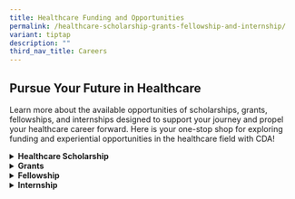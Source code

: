 ```yaml
---
title: Healthcare Funding and Opportunities
permalink: /healthcare-scholarship-grants-fellowship-and-internship/
variant: tiptap
description: ""
third_nav_title: Careers
---
```

<h2>Pursue Your Future in Healthcare</h2>
<p>Learn more about the available opportunities of scholarships, grants,
fellowships, and internships designed to support your journey and propel
your healthcare career forward. Here is your one-stop shop for exploring
funding and experiential opportunities in the healthcare field with CDA!</p>
<div data-type="detailGroup" class="isomer-accordion isomer-accordion-white">
<details class="isomer-details">
<summary><strong>Healthcare Scholarship</strong>
</summary>
<div data-type="detailsContent" class="isomer-details-content">
<p><strong>Healthcare Graduate Studies Award</strong>
</p>
<p>This postgraduate scholarship is awarded to individuals who are keen to
join the public healthcare sector while demonstrating academic excellence
and community spirit. You will be part of a team of healthcare professionals
providing direct care to patients or you will work with policy makers or
IT systems professionals to improve the Singapore public healthcare system.</p>
<p></p>
<p>For more information on scholarships offered: <a href="https://www.healthcarescholarships.sg/scholarships/postgraduate/healthcare-graduate-studies-award" rel="noopener noreferrer nofollow" target="_blank">Healthcare Graduate Studies Award (healthcarescholarships.sg)</a>
</p>
</div>
</details>
<details class="isomer-details">
<summary><strong>Grants</strong>
</summary>
<div data-type="detailsContent" class="isomer-details-content">
<p>The NCID&nbsp;Catalyst Grant, funded by the Ministry of Health, Singapore
and administered by NCID, aims to encourage inter-institutional collaborative
research projects, workshops and exchanges in the fields of infectious
diseases and public health, between new Principal Investigators and researchers
of academic institutions and hospitals. The NCID Catalyst Grants are intended
to facilitate strategic and innovative clinical and public health research
in infectious diseases within Singapore.</p>
<p></p>
<p><strong>The FY2024 NCID Catalyst Grant is now open for application, and the submission deadline is 29 February 2024, 6pm.</strong>
</p>
<p><strong>Grant call focus</strong>
</p>
<p>In the Health and Biomedical Sciences (HBMS) infectious disease priority
areas; antimicrobial resistance, vector-borne diseases, respiratory tract
infections (including COVID-19 and tuberculosis), and sexually transmitted
infection.</p>
<p></p>
<p><strong>Eligibility</strong>
</p>
<p>Applicants should have an awareness of the feasibility&nbsp;<strong>to complete the study within the 12 months' timeframe</strong>,
as project extension requests will be largely unsupported unless there
are compelling reasons.</p>
<p>The PI should:</p>
<ul data-tight="true" class="tight">
<li>
<p>Hold a primary appointment in public healthcare institutions, research/
academic institutions or medical schools and be salaried by the Institution.</p>
</li>
<li>
<p>Hold a minimum of 9 months' employment with a local Singapore institution.
Upon award, the PI must agree to fulfil at least 6 months of residency
in Singapore for each calendar year over the duration of the grant award.</p>
</li>
</ul>
<p><u>Note</u>
</p>
<ul data-tight="true" class="tight">
<li>
<p>The NCID Catalyst Grant&nbsp;<strong>is targeted at junior investigators</strong>&nbsp;and
applicants with substantial research experience,&nbsp;<strong>should not</strong>&nbsp;apply
as PI under this grant category, although may be included in a mentoring
or supervisory capacity.</p>
</li>
<li>
<p><strong>Priority</strong>&nbsp;will be given to PIs who are five years
or less after PhD or advanced specialty clinical training.</p>
</li>
</ul>
<p></p>
<p><strong>Fund Details</strong>
</p>
<p>The award is&nbsp;<strong>up to S$50,000</strong>&nbsp;per project for
a maximum of 12 months (indirect cost will not be supported).&nbsp;</p>
<p></p>
<p><strong>Submission guidelines</strong>
</p>
<p>Interested applicants are invited to complete the “NCID Catalyst Grant
Application Form FY2024" and submit both:&nbsp;<strong>an endorsed PDF</strong>&nbsp;(with
signatures) and&nbsp;<strong>a WORD format</strong>&nbsp;(in one file with
all illustrations and attachments), through their Institutional Research
Office to the Secretariat, National Infectious Diseases Research Coordinating
Office at&nbsp;<a rel="noopener noreferrer nofollow" target="_blank">rco_grants@ncid.sg</a>&nbsp;by&nbsp;<strong>6pm, 29 February 2024 (Thursday)</strong>.</p>
<p></p>
<p><em><u>Note</u></em>
</p>
<ol data-tight="true" class="tight">
<li>
<p><em>Each applicant can only submit&nbsp;<u>one</u>&nbsp;application.</em>
</p>
</li>
<li>
<p><em>The submission should meet one or more of the following objectives:</em>
</p>
</li>
</ol>
<ul data-tight="true" class="tight">
<li>
<p>&nbsp;<em>Develop and strengthen inter-institutional research collaborations or networks within Singapore;</em>
</p>
</li>
<li>
<p><em>Provide pilot data or a platform to launch or advance innovative new research projects that meet the broad goals of the&nbsp;HBMS infectious disease priority areas</em>
</p>
</li>
</ul>
<ol start="3" data-tight="true" class="tight">
<li>
<p><em>The application&nbsp;<u>must</u>&nbsp;list all the people and groups involved in the project.</em>
</p>
</li>
</ol>
<p></p>
<p>For more information, please refer to the NCID Catalyst Grant Guidelines.</p>
<p>&nbsp;</p>
<p><strong>Grant documents</strong>
</p>
<p><a href="https://www.ncid.sg/Health-Professionals/Documents/NCID%20Catalyst%20Grant%20-%20Guidelines_v2.0.pdf" rel="noopener noreferrer nofollow" target="_blank">NCID Catalyst Grant – Guidelines_v2.0</a>
</p>
<p><a href="https://www.ncid.sg/Health-Professionals/Documents/NCID%20Catalyst%20Grant%20-%20Application%20Form_FY2024.docx" rel="noopener noreferrer nofollow" target="_blank">NCID Catalyst Grant – Application Form_FY2024​</a>
</p>
<p></p>
<p>The list of awarded projects from 2018 grant call onwards are provided
as below:</p>
<table style="minWidth: 75px">
<colgroup>
<col>
<col>
<col>
</colgroup>
<tbody>
<tr>
<td rowspan="1" colspan="3">
<p><strong>NCID Catalyst Grant 2024 Grant Call</strong>&nbsp;<strong>&nbsp;</strong>&nbsp;<strong>&nbsp;</strong>
</p>
</td>
</tr>
<tr>
<td rowspan="1" colspan="1">
<p><strong>Project Title</strong>
</p>
</td>
<td rowspan="1" colspan="1">
<p><strong>​Principal Investigator</strong>
</p>
</td>
<td rowspan="1" colspan="1">
<p><strong>Host Institution</strong>
</p>
</td>
</tr>
<tr>
<td rowspan="1" colspan="1">
<p>Discovery of Klebsiella pneumoniae virulence factors mediating gut invasion
during colonization/infection</p>
</td>
<td rowspan="1" colspan="1">
<p>Dr Stacey-Ann Lee Wanpei</p>
</td>
<td rowspan="1" colspan="1">
<p>A*STAR Infectious Diseases Labs</p>
</td>
</tr>
<tr>
<td rowspan="1" colspan="1">
<p>Investigating the role of MPO and vascular leakage in&nbsp;liver damage
in den​gue patients and animal infection&nbsp;models</p>
</td>
<td rowspan="1" colspan="1">
<p>Dr Carla Bianca L. VICTORIO</p>
</td>
<td rowspan="1" colspan="1">
<p>Duke-NUS Medical School</p>
</td>
</tr>
<tr>
<td rowspan="1" colspan="1">
<p>Identification and prevalence of sexually transmitted infections through
wastewater surveillance</p>
</td>
<td rowspan="1" colspan="1">
<p>Dr Desmond Chua</p>
</td>
<td rowspan="1" colspan="1">
<p>Nanyang Technological University</p>
</td>
</tr>
<tr>
<td rowspan="1" colspan="1">
<p>Immunosenescence in Latent Tuberculosis Infection</p>
</td>
<td rowspan="1" colspan="1">
<p>Dr Vanda Ho</p>
</td>
<td rowspan="1" colspan="1">
<p>National University Hospital</p>
</td>
</tr>
<tr>
<td rowspan="1" colspan="1">
<p>Examine the longevity of immunity against Dengue viruses in Singapore</p>
</td>
<td rowspan="1" colspan="1">
<p>Dr Chia Po Ying</p>
</td>
<td rowspan="1" colspan="1">
<p>Tan Tock Seng Hospital</p>
</td>
</tr>
<tr>
<td rowspan="1" colspan="1">
<p>One health antimicrobial resistance in foodborne pathogens</p>
</td>
<td rowspan="1" colspan="1">
<p>Dr Chen Yuan Yi Constance&nbsp;</p>
</td>
<td rowspan="1" colspan="1">
<p>Tan Tock Seng Hospital</p>
</td>
</tr>
<tr>
<td rowspan="1" colspan="1">
<p>Clinical and molecular epidemiology and microbiological profiles of dermatophytes
in Singapore with focus on the characterisation of emerging drug resistant&nbsp;<em>Trichophyton indotineae</em>
</p>
</td>
<td rowspan="1" colspan="1">
<p>Dr Rao Pooja&nbsp;</p>
</td>
<td rowspan="1" colspan="1">
<p>Tan Tock Seng Hospital</p>
</td>
</tr>
<tr>
<td rowspan="1" colspan="1">
<p>Optimization of a culture-independent Hi-C metagenomics pipeline for tracking
the exchange of antimicrobial resistance genes between patients and hospital
environmental reservoirs</p>
</td>
<td rowspan="1" colspan="1">
<p>Dr Lim Ze Qin</p>
</td>
<td rowspan="1" colspan="1">
<p>Tan Tock Seng Hospital​</p>
</td>
</tr>
</tbody>
</table>
<p></p>
<table style="minWidth: 75px">
<colgroup>
<col>
<col>
<col>
</colgroup>
<tbody>
<tr>
<td rowspan="1" colspan="3">
<p>​<strong>NCID Catalyst Grant 2023 Grant Call</strong>
</p>
</td>
</tr>
<tr>
<td rowspan="1" colspan="1">
<p>​<strong>Project Title</strong>
</p>
</td>
<td rowspan="1" colspan="1">
<p><strong>Principal Investigator</strong>
</p>
</td>
<td rowspan="1" colspan="1">
<p><strong>​Host Institution</strong>
</p>
</td>
</tr>
<tr>
<td rowspan="1" colspan="1">
<p>Finding the Optimal Regimen for Mycobacterium abscessus Treatment (FORMaT)</p>
</td>
<td rowspan="1" colspan="1">
<p>Dr Stephanie Sutjipto</p>
</td>
<td rowspan="1" colspan="1">
<p>​National Centre for Infectious Diseases</p>
</td>
</tr>
<tr>
<td rowspan="1" colspan="1">
<p>Establishment of a novel human airway organoids and immune cell co-culture
model system to assess human coronavirus infection</p>
</td>
<td rowspan="1" colspan="1">
<p>Dr Louisa Chan Lok Yung</p>
</td>
<td rowspan="1" colspan="1">
<p>Nanyang Technological University</p>
</td>
</tr>
<tr>
<td rowspan="1" colspan="1">
<p>How to train your bacteriophages to combat Pseudomonas aeruginosa</p>
</td>
<td rowspan="1" colspan="1">
<p>Dr Thong Shuhua</p>
</td>
<td rowspan="1" colspan="1">
<p>Singapore General Hospital</p>
</td>
</tr>
<tr>
<td rowspan="1" colspan="1">
<p>Phylogenetic reconstruction of human seasonal coronaviruses in Cambodia</p>
</td>
<td rowspan="1" colspan="1">
<p>Dr Marcus Gerard</p>
</td>
<td rowspan="1" colspan="1">
<p>Duke-NUS Medical School</p>
</td>
</tr>
<tr>
<td rowspan="1" colspan="1">
<p>Targeting matrix metalloproteinases in normalising granuloma-associated
vasculature to enhance anti-tuberculous drug distribution in central nervous
system tuberculosis</p>
</td>
<td rowspan="1" colspan="1">
<p>Dr Loh Fei Kean</p>
</td>
<td rowspan="1" colspan="1">
<p>National University of Singapore</p>
</td>
</tr>
<tr>
<td rowspan="1" colspan="1">
<p>Thin film hydrogel coating to prevent and treat prosthetic joint infections</p>
</td>
<td rowspan="1" colspan="1">
<p>Dr Andy Tay</p>
</td>
<td rowspan="1" colspan="1">
<p>National University of Singapore</p>
</td>
</tr>
<tr>
<td rowspan="1" colspan="1">
<p>Identify persister-forming carbapenem-resistant Acinetobacter baumannii
clinical strains from persistent recurrent infection cases</p>
</td>
<td rowspan="1" colspan="1">
<p>Dr Zhong Yang</p>
</td>
<td rowspan="1" colspan="1">
<p>Singapore General Hospital</p>
</td>
</tr>
<tr>
<td rowspan="1" colspan="1">
<p>HIV Cure in Singapore: Evaluation of Nivolumab as a latency-reversing
agent in HIV cure research and readiness for analytic treatment interruption
in Singaporean HIV-infected individuals</p>
</td>
<td rowspan="1" colspan="1">
<p>Dr Choy Chiaw Yee</p>
</td>
<td rowspan="1" colspan="1">
<p>National Centre for Infectious Diseases</p>
</td>
</tr>
</tbody>
</table>
<table style="minWidth: 75px">
<colgroup>
<col>
<col>
<col>
</colgroup>
<tbody>
<tr>
<td rowspan="1" colspan="3">
<p><strong>​NCID Catalyst Grant&nbsp;2022 Grant Call</strong>​ ​</p>
</td>
</tr>
<tr>
<td rowspan="1" colspan="1">
<p>​<strong>Project Title</strong>
</p>
</td>
<td rowspan="1" colspan="1">
<p><strong>Principal Investigator​</strong>
</p>
</td>
<td rowspan="1" colspan="1">
<p><strong>Host Institution​</strong>
</p>
</td>
</tr>
<tr>
<td rowspan="1" colspan="1">
<p>​Factors involved in the Prescription of Antimicrobials Amongst Primary
Practitioners for Urinary Tract Infections
<br>
<br>
</p>
</td>
<td rowspan="1" colspan="1">
<p>​Dr Wilnard Tan Yeong Tze
<br>
<br>
</p>
</td>
<td rowspan="1" colspan="1">
<p>​National Centre for Infectious Diseases
<br>
<br>
</p>
</td>
</tr>
<tr>
<td rowspan="1" colspan="1">
<p>​A mobile app based serious game to increase public awareness of appropriate
antibiotic use in the community
<br>
<br>
</p>
</td>
<td rowspan="1" colspan="1">
<p>​Dr Huang Zhilian
<br>
<br>
</p>
</td>
<td rowspan="1" colspan="1">
<p>​National Centre for Infectious Diseases
<br>
<br>
</p>
</td>
</tr>
<tr>
<td rowspan="1" colspan="1">
<p>​Identification and characterisation of drug resistant SARS-CoV-2 isolates
from COVID patients on antiviral therapy
<br>
<br>
</p>
</td>
<td rowspan="1" colspan="1">
<p>​Dr Conrad Chan En Zuo
<br>
<br>
</p>
</td>
<td rowspan="1" colspan="1">
<p>​National Centre for Infectious Diseases
<br>
<br>
</p>
</td>
</tr>
<tr>
<td rowspan="1" colspan="1">
<p>​Comparative phylogenomics to understand diversity, population structure
and antimicrobial resistance in the Mycobacterium avium complex (MAC)
<br>
<br>
</p>
</td>
<td rowspan="1" colspan="1">
<p>​Dr Jeanette Teo
<br>
<br>
</p>
</td>
<td rowspan="1" colspan="1">
<p>​National University Hospital
<br>
<br>
</p>
</td>
</tr>
<tr>
<td rowspan="1" colspan="1">
<p>​Investigating the ability of rifabutin to address inducible macrolide
resistance in clinical isolates of Mycobacterium abscessus
<br>
<br>
</p>
</td>
<td rowspan="1" colspan="1">
<p>​Dr Dinah binte Aziz
<br>
<br>
</p>
</td>
<td rowspan="1" colspan="1">
<p>​National University of Singapore
<br>
<br>
</p>
</td>
</tr>
<tr>
<td rowspan="1" colspan="1">
<p>​Prevalence and impact of antibiotic resistance among preterm infants
with sepsis: a population-based cohort study
<br>
<br>
</p>
</td>
<td rowspan="1" colspan="1">
<p>​Dr Goh Guan Lin
<br>
<br>
</p>
</td>
<td rowspan="1" colspan="1">
<p>​KK Women’s &amp; Children’s Hospital
<br>
<br>
</p>
</td>
</tr>
<tr>
<td rowspan="1" colspan="1">
<p>​Breaking down the bacterial cell wall to identify new antibiotic targets
<br>
<br>
</p>
</td>
<td rowspan="1" colspan="1">
<p>​Dr Qiao Yuan
<br>
<br>
</p>
</td>
<td rowspan="1" colspan="1">
<p>​Nanyang Technological University
<br>
<br>
</p>
</td>
</tr>
<tr>
<td rowspan="1" colspan="1">
<p>​Characterizing a hypothetical protein involved in the programmed cell
death of human malaria Plasmodium falciparum
<br>
<br>
</p>
</td>
<td rowspan="1" colspan="1">
<p>​Dr Su Tran To Chinh
<br>
<br>
</p>
</td>
<td rowspan="1" colspan="1">
<p>​Bioinformatics Institute,&nbsp;A*STAR
<br>
<br>
</p>
</td>
</tr>
<tr>
<td rowspan="1" colspan="1">
<p>​Elucidation of serotype-specific dengue virus-human interactions to identify
druggable targets for host-directed antiviral therapeutics
<br>
<br>
</p>
</td>
<td rowspan="1" colspan="1">
<p>​Dr Alvin Tan Min Jie
<br>
<br>
</p>
</td>
<td rowspan="1" colspan="1">
<p>​DUKE-NUS</p>
</td>
</tr>
</tbody>
</table>
<table style="minWidth: 75px">
<colgroup>
<col>
<col>
<col>
</colgroup>
<tbody>
<tr>
<td rowspan="1" colspan="3">
<p><strong>NCID Catalyst Grant&nbsp;​2021 Grant Call</strong>
</p>
</td>
</tr>
<tr>
<td rowspan="1" colspan="1">
<p><strong>Project Title</strong>
<br>
<br>
</p>
</td>
<td rowspan="1" colspan="1">
<p><strong>Principal Investigator​</strong>
<br>
<br>
</p>
</td>
<td rowspan="1" colspan="1">
<p><strong>​Host Institution</strong>
<br>
<br>
</p>
</td>
</tr>
<tr>
<td rowspan="1" colspan="1">
<p>​Investigation of etiology and immunopathology of persistent inflammatory
tissue damage in patients with previous COVID-19 infection (post mortem
study)
<br>
<br>
</p>
</td>
<td rowspan="1" colspan="1">
<p>​Dr Chan Yu Kit
<br>
<br>
</p>
</td>
<td rowspan="1" colspan="1">
<p>​Tan Tock Seng Hospital
<br>
<br>
</p>
</td>
</tr>
<tr>
<td rowspan="1" colspan="1">
<p>Sex worker risks and vulnerabilities in Singapore: A natural experiment
to establish frameworks for HIV/STIs prevention in a post-COVID-19 era
<br>
<br>
</p>
</td>
<td rowspan="1" colspan="1">
<p>​Dr Lee Pei Hua
<br>
<br>
</p>
</td>
<td rowspan="1" colspan="1">
<p>​Tan Tock Seng Hospital
<br>
<br>
</p>
</td>
</tr>
<tr>
<td rowspan="1" colspan="1">
<p>​A demonstration study to assess feasibility and acceptability of pre-exposure
prophylaxis (PrEP) delivery, PrEP telehealth, and effectiveness of a sexually
transmitted infections counselling service for young men who have sex with
men in Singapore
<br>
<br>
</p>
</td>
<td rowspan="1" colspan="1">
<p>​Dr Wong Chen Seong
<br>
<br>
</p>
</td>
<td rowspan="1" colspan="1">
<p>​Tan Tock Seng Hospital
<br>
<br>
</p>
</td>
</tr>
<tr>
<td rowspan="1" colspan="1">
<p>​Serology Response following COVID 19 vaccination amongst inflammatory
bowel disease patients on immunomodulator and/or biologic
<br>
<br>
</p>
</td>
<td rowspan="1" colspan="1">
<p>​Dr Ennaliza Salazar
<br>
<br>
</p>
</td>
<td rowspan="1" colspan="1">
<p>​Singapore General Hospital
<br>
<br>
</p>
</td>
</tr>
<tr>
<td rowspan="1" colspan="1">
<p>​Integrated next-generation sequencing and typing pipeline for carbapenemase-encoding
plasmids in real-time (PlasmidSeq-RT)
<br>
<br>
</p>
</td>
<td rowspan="1" colspan="1">
<p>​Dr Karrie Ko
<br>
<br>
</p>
</td>
<td rowspan="1" colspan="1">
<p>​Singapore General Hospital
<br>
<br>
</p>
</td>
</tr>
<tr>
<td rowspan="1" colspan="1">
<p>​Polymyxin B Therapeutic Drug Monitoring in Singapore
<br>
<br>
</p>
</td>
<td rowspan="1" colspan="1">
<p>​Dr Kelvin Goh
<br>
<br>
</p>
</td>
<td rowspan="1" colspan="1">
<p>​Singapore General Hospital
<br>
<br>
</p>
</td>
</tr>
<tr>
<td rowspan="1" colspan="1">
<p>​Evaluation of Spiral Microfluidic (SM) for Early Identification of Bloodstream
Infection (BSI) Pathogens with MALDI-TOF Mass Spectrometry (MS)
<br>
<br>
</p>
</td>
<td rowspan="1" colspan="1">
<p>​Dr Ngow Yeen Shian
<br>
<br>
</p>
</td>
<td rowspan="1" colspan="1">
<p>​Singapore General Hospital
<br>
<br>
</p>
</td>
</tr>
<tr>
<td rowspan="1" colspan="1">
<p>​Dissecting Immune mechanisms involved in COVID-19 vaccine hypersensitivity
reactions (HSR)
<br>
<br>
</p>
</td>
<td rowspan="1" colspan="1">
<p>​Dr Lim Xin Rong
<br>
<br>
</p>
</td>
<td rowspan="1" colspan="1">
<p>​Tan Tock Seng Hospital</p>
</td>
</tr>
</tbody>
</table>
<p>&nbsp;</p>
<table style="minWidth: 75px">
<colgroup>
<col>
<col>
<col>
</colgroup>
<tbody>
<tr>
<td rowspan="1" colspan="3">
<p><strong>NCID Catalyst Grant&nbsp;​2020 Grant Call</strong>
</p>
</td>
</tr>
<tr>
<td rowspan="1" colspan="1">
<p>​<strong>Project Title</strong>
<br>
<br>
</p>
</td>
<td rowspan="1" colspan="1">
<p><strong>Principal Investigator​</strong>
<br>
<br>
</p>
</td>
<td rowspan="1" colspan="1">
<p><strong>Host Institution</strong>​
<br>
<br>
</p>
</td>
</tr>
<tr>
<td rowspan="1" colspan="1">
<p>​The truth about antibiotic-taking behaviours
<br>
<br>
</p>
</td>
<td rowspan="1" colspan="1">
<p>​Dr Elaine Lum
<br>
<br>
</p>
</td>
<td rowspan="1" colspan="1">
<p>​DUKE-NUS Medical School
<br>
<br>
</p>
</td>
</tr>
<tr>
<td rowspan="1" colspan="1">
<p>​Airborne transmission of seasonal coronaviruses
<br>
<br>
</p>
</td>
<td rowspan="1" colspan="1">
<p>​Dr Martin Linster
<br>
<br>
</p>
</td>
<td rowspan="1" colspan="1">
<p>​DUKE-NUS Medical School
<br>
<br>
</p>
</td>
</tr>
<tr>
<td rowspan="1" colspan="1">
<p>​Barriers and corridors of gene flow in mosquito-borne disease transmission
<br>
<br>
</p>
</td>
<td rowspan="1" colspan="1">
<p>​Dr Nalini Puniamoorthy
<br>
<br>
</p>
</td>
<td rowspan="1" colspan="1">
<p>​National University of Singapore
<br>
<br>
</p>
</td>
</tr>
<tr>
<td rowspan="1" colspan="1">
<p>​Prevalence and profile of carbapenem-resistant hypervirulent Klebsiella
pneumoniae in Singapore public hospitals from 2015 to 2018
<br>
<br>
</p>
</td>
<td rowspan="1" colspan="1">
<p>​Dr Vanessa Koh
<br>
<br>
</p>
</td>
<td rowspan="1" colspan="1">
<p>​Tan Tock Seng Hospital
<br>
<br>
</p>
</td>
</tr>
<tr>
<td rowspan="1" colspan="1">
<p>​The roles of citrullinated Histones H3 and peptidylarginine deiminase
4 on cardiac dysfunction in Dengue virus infection
<br>
<br>
</p>
</td>
<td rowspan="1" colspan="1">
<p>​Dr Andrew Teo
<br>
<br>
</p>
</td>
<td rowspan="1" colspan="1">
<p>​Nanyang Technological University
<br>
<br>
</p>
</td>
</tr>
<tr>
<td rowspan="1" colspan="1">
<p>​Stigma and discrimination as factors in late diagnosis and treatment
presentation for people living with HIV
<br>
<br>
</p>
</td>
<td rowspan="1" colspan="1">
<p>​Dr Ritu Jain
<br>
<br>
</p>
</td>
<td rowspan="1" colspan="1">
<p>​Nanyang Technological University
<br>
<br>
</p>
</td>
</tr>
<tr>
<td rowspan="1" colspan="1">
<p>​Environmental contamination with drug-resistant Candida spp. and its
role in occult hospital transmission
<br>
<br>
</p>
</td>
<td rowspan="1" colspan="1">
<p>​Dr Chew Ka Lip
<br>
<br>
</p>
</td>
<td rowspan="1" colspan="1">
<p>​National University Hospital
<br>
<br>
</p>
</td>
</tr>
<tr>
<td rowspan="1" colspan="1">
<p>​Ecological Investigation of Emergence of Antimicrobial Resistant Bacteria
in the Neonatal Intensive Care Unit (NICU)
<br>
<br>
</p>
</td>
<td rowspan="1" colspan="1">
<p>​Dr Low Jia Ming
<br>
<br>
</p>
</td>
<td rowspan="1" colspan="1">
<p>​National University Hospital</p>
</td>
</tr>
</tbody>
</table>
<p>&nbsp;</p>
<table style="minWidth: 75px">
<colgroup>
<col>
<col>
<col>
</colgroup>
<tbody>
<tr>
<td rowspan="1" colspan="3">
<p><strong>NCID Catalyst Grant&nbsp;​​​2018 Grant Call</strong>
</p>
</td>
</tr>
<tr>
<td rowspan="1" colspan="1">
<p>​<strong>Project Title</strong>
</p>
</td>
<td rowspan="1" colspan="1">
<p><strong>Principal Investigator​</strong>
</p>
</td>
<td rowspan="1" colspan="1">
<p><strong>Host Institution​</strong>
</p>
</td>
</tr>
<tr>
<td rowspan="1" colspan="1">
<p>​A prospective study on the transmission dynamics of E coli ST131 in the
community
<br>
<br>
</p>
</td>
<td rowspan="1" colspan="1">
<p>​Dr Mo Yin
<br>
<br>
</p>
</td>
<td rowspan="1" colspan="1">
<p>​National University Hospital
<br>
<br>
</p>
</td>
</tr>
<tr>
<td rowspan="1" colspan="1">
<p>​Tweaking everyday objects to prevent the spread of AMR
<br>
<br>
</p>
</td>
<td rowspan="1" colspan="1">
<p>​Dr Jean Sim Xiang Ying
<br>
<br>
</p>
</td>
<td rowspan="1" colspan="1">
<p>​Singapore General Hospital
<br>
<br>
</p>
</td>
</tr>
<tr>
<td rowspan="1" colspan="1">
<p>​Paving the Way for Personalized Medicine in Infectious Diseases – A multi-systems
approach
<br>
<br>
</p>
</td>
<td rowspan="1" colspan="1">
<p>​Jocelyn Teo
<br>
<br>
</p>
</td>
<td rowspan="1" colspan="1">
<p>​Singapore General Hospital</p>
</td>
</tr>
</tbody>
</table>
<p>&nbsp;</p>
<p>For further enquiries, please contact the National Infectious Disease
Research Coordinating Office (NIDRCO) at&nbsp;<a rel="noopener noreferrer nofollow" target="_blank">rco_grants@ncid.sg</a>.​</p>
</div>
</details>
<details class="isomer-details">
<summary><strong>Fellowship</strong>
</summary>
<div data-type="detailsContent" class="isomer-details-content">
<p><strong>NCID Short Term Fellowship</strong>
</p>
<p>The&nbsp;NCID Short&nbsp;Term&nbsp;Fellowship&nbsp;encourages&nbsp;infectious
disease researchers who have demonstrated current active research, to either
host potential international collaborators/experts in Singapore, or be
hosted on a research training attachment, at a leading infectious diseases
institution overseas.</p>
<p></p>
<p><strong>The FY2024 NCID Short Term Fellowship - Round 2&nbsp;is now open for application, and the submission deadline is 31&nbsp;May&nbsp;2024, 6pm.</strong>
</p>
<p></p>
<p><strong><u>Eligibility</u></strong>
</p>
<p>This fellowship is open to ID researchers who have demonstrated current
active research in the area of the proposed visits (e.g., approved projects,
awarded grants, publications<em>). Applicants funded in earlier FYs will&nbsp;not&nbsp;be supported.</em>
</p>
<p></p>
<p><strong><u>Fund Brief</u></strong>
</p>
<ul data-tight="true" class="tight">
<li>
<p>Applications with visits to, and from countries with travel restrictions<sup>1</sup>&nbsp;will
not be supported.</p>
</li>
<li>
<p>Incoming and Outgoing Fellowships up to S$10,000 per application. <em>Based on&nbsp;<a href="https://www.mfa.gov.sg/Where-Are-You-Travelling-To" rel="noopener noreferrer nofollow" target="_blank">MFA</a>&nbsp;guidelines.</em>
</p>
</li>
</ul>
<p></p>
<p><strong><u>Submission guidelines</u></strong>
</p>
<p>Interested applicants are invited to complete the “NCID Short Term Fellowship
Application Form FY2024 - Round 2" and submit the below documents through
their Institutional Research Office to the Secretariat, National Infectious
Disease Research Coordinating Office at&nbsp;<a rel="noopener noreferrer nofollow" target="_blank">rco_grants@ncid.sg</a>&nbsp;by
6pm, 31&nbsp;May&nbsp;2024 (Friday).</p>
<ol data-tight="true" class="tight">
<li>
<p>An endorsed PDF (with signatures and supporting documents (e.g. quotations);
and</p>
</li>
<li>
<p>A softcopy in WORD format​</p>
</li>
</ol>
<p></p>
<p>For more information, please refer to the NCID Short Term Fellowship Application
Form.</p>
<p></p>
<p><strong><u>Documents</u></strong>
</p>
<p><a href="https://www.ncid.sg/Health-Professionals/Documents/NCID%20Short%20Term%20Fellowship%20-%20Application%20Form_FY2024-Round%202.docx" rel="noopener noreferrer nofollow" target="_blank">NCID Short Term Fellowship - Application Form_FY2024-Round 2</a>
</p>
<p></p>
<p><strong><u>List of awardees</u></strong>
</p>
<p>The list of awardees from FY2018 onwards are provided below:​</p>
<p><strong>NCID Short Term Fellowship FY2023</strong>
</p>
<p>OUTGOING FELLOWSHIPS</p>
<table style="minWidth: 50px">
<colgroup>
<col>
<col>
</colgroup>
<tbody>
<tr>
<td rowspan="1" colspan="1">
<p>​Applicant, Institution</p>
</td>
<td rowspan="1" colspan="1">
<p>​A/Prof Barnaby Young, NCID</p>
</td>
</tr>
<tr>
<td rowspan="1" colspan="1">
<p>​Overseas Institution</p>
</td>
<td rowspan="1" colspan="1">
<p>​Imperial College London, UK</p>
</td>
</tr>
<tr>
<td rowspan="1" colspan="1">
<p>​Overseas Mentor</p>
</td>
<td rowspan="1" colspan="1">
<p>​Prof Christopher Chiu</p>
</td>
</tr>
</tbody>
</table>
<p>&nbsp;</p>
<table style="minWidth: 50px">
<colgroup>
<col>
<col>
</colgroup>
<tbody>
<tr>
<td rowspan="1" colspan="1">
<p>​Applicant, Institution</p>
</td>
<td rowspan="1" colspan="1">
<p>​Dr Donald Tay, NTU</p>
</td>
</tr>
<tr>
<td rowspan="1" colspan="1">
<p>​Overseas Institution</p>
</td>
<td rowspan="1" colspan="1">
<p>​Massachusetts Institute of Technology, USA</p>
</td>
</tr>
<tr>
<td rowspan="1" colspan="1">
<p>​​Overseas Mentor</p>
</td>
<td rowspan="1" colspan="1">
<p>​Prof Jacquin C. Niles</p>
</td>
</tr>
</tbody>
</table>
<p>&nbsp;</p>
<table style="minWidth: 50px">
<colgroup>
<col>
<col>
</colgroup>
<tbody>
<tr>
<td rowspan="1" colspan="1">
<p>​Applicant, Institution</p>
</td>
<td rowspan="1" colspan="1">
<p>​Dr Dorothy Cheong, NUS</p>
</td>
</tr>
<tr>
<td rowspan="1" colspan="1">
<p>​Overseas Institution</p>
</td>
<td rowspan="1" colspan="1">
<p>​Monash University &amp; University of Newcastle, USA</p>
</td>
</tr>
<tr>
<td rowspan="1" colspan="1">
<p>​​Overseas Mentor</p>
</td>
<td rowspan="1" colspan="1">
<p>​A/Prof Jane Bourke &amp; Prof Paul Foster</p>
</td>
</tr>
</tbody>
</table>
<p>&nbsp;</p>
<table style="minWidth: 50px">
<colgroup>
<col>
<col>
</colgroup>
<tbody>
<tr>
<td rowspan="1" colspan="1">
<p>​Applicant, Institution</p>
</td>
<td rowspan="1" colspan="1">
<p>​Dr Thong Shuhua, SGH</p>
</td>
</tr>
<tr>
<td rowspan="1" colspan="1">
<p>​Overseas Institution</p>
</td>
<td rowspan="1" colspan="1">
<p>​Westmead Institute for Medical Research, Australia</p>
</td>
</tr>
<tr>
<td rowspan="1" colspan="1">
<p>​​Overseas Mentor</p>
</td>
<td rowspan="1" colspan="1">
<p>​Prof Jonathan Iredell &amp; Dr Jessica Sacher</p>
</td>
</tr>
</tbody>
</table>
<p>&nbsp;</p>
<table style="minWidth: 50px">
<colgroup>
<col>
<col>
</colgroup>
<tbody>
<tr>
<td rowspan="1" colspan="1">
<p>​Applicant, Institution</p>
</td>
<td rowspan="1" colspan="1">
<p>Ms Chong Hai Tarng, NUS</p>
</td>
</tr>
<tr>
<td rowspan="1" colspan="1">
<p>Overseas Institution</p>
</td>
<td rowspan="1" colspan="1">
<p>University of Southampton, UK</p>
</td>
</tr>
<tr>
<td rowspan="1" colspan="1">
<p>​Overseas Mentor</p>
</td>
<td rowspan="1" colspan="1">
<p>Prof Paul Elkington, Respiratory Medicine</p>
</td>
</tr>
</tbody>
</table>
<p>&nbsp;</p>
<table style="minWidth: 50px">
<colgroup>
<col>
<col>
</colgroup>
<tbody>
<tr>
<td rowspan="1" colspan="1">
<p>​Applicant, Institution</p>
</td>
<td rowspan="1" colspan="1">
<p>​Ms Thong Pei Min, NUS</p>
</td>
</tr>
<tr>
<td rowspan="1" colspan="1">
<p>Overseas Institution</p>
</td>
<td rowspan="1" colspan="1">
<p>​University of Southampton, UK</p>
</td>
</tr>
<tr>
<td rowspan="1" colspan="1">
<p>​Overseas Mentor</p>
</td>
<td rowspan="1" colspan="1">
<p>​Prof Paul Elkington, Respiratory Medicine</p>
</td>
</tr>
</tbody>
</table>
<p>&nbsp;</p>
<table style="minWidth: 50px">
<colgroup>
<col>
<col>
</colgroup>
<tbody>
<tr>
<td rowspan="1" colspan="1">
<p>​Applicant, Institution</p>
</td>
<td rowspan="1" colspan="1">
<p>​Dr Dinesh Kumar Kesavan, NTU</p>
</td>
</tr>
<tr>
<td rowspan="1" colspan="1">
<p>​Overseas Institution</p>
</td>
<td rowspan="1" colspan="1">
<p>​Karolinska Institute, Sweden</p>
</td>
</tr>
<tr>
<td rowspan="1" colspan="1">
<p>​Overseas Mentor</p>
</td>
<td rowspan="1" colspan="1">
<p>​Prof Birgitta Henriques Normark, Department of Microbiology, Tumor and
Cell Biology</p>
</td>
</tr>
</tbody>
</table>
<p>&nbsp;</p>
<table style="minWidth: 50px">
<colgroup>
<col>
<col>
</colgroup>
<tbody>
<tr>
<td rowspan="1" colspan="1">
<p>​Applicant, Institution</p>
</td>
<td rowspan="1" colspan="1">
<p>​Dr Wong Chen Seong, NCID</p>
</td>
</tr>
<tr>
<td rowspan="1" colspan="1">
<p>Overseas Institution</p>
</td>
<td rowspan="1" colspan="1">
<p>​The Peter Doherty Institute for Infection and Immunity, Australia</p>
</td>
</tr>
<tr>
<td rowspan="1" colspan="1">
<p>​Overseas Mentor</p>
</td>
<td rowspan="1" colspan="1">
<p>​Prof Sharon Lewin</p>
</td>
</tr>
</tbody>
</table>
<p>&nbsp;</p>
<table style="minWidth: 50px">
<colgroup>
<col>
<col>
</colgroup>
<tbody>
<tr>
<td rowspan="1" colspan="1">
<p>​Applicant, Institution</p>
</td>
<td rowspan="1" colspan="1">
<p>​Dr Choy Chiaw Yee, NCID</p>
</td>
</tr>
<tr>
<td rowspan="1" colspan="1">
<p>​Overseas Institution</p>
</td>
<td rowspan="1" colspan="1">
<p>​The Peter Doherty Institute for Infection and Immunity, Australia</p>
</td>
</tr>
<tr>
<td rowspan="1" colspan="1">
<p>​Overseas Mentor</p>
</td>
<td rowspan="1" colspan="1">
<p>​Prof Sharon Lewin</p>
</td>
</tr>
</tbody>
</table>
<p>&nbsp;</p>
<p>INCOMING FELLOWSHIPS</p>
<table style="minWidth: 50px">
<colgroup>
<col>
<col>
</colgroup>
<tbody>
<tr>
<td rowspan="1" colspan="1">
<p>​Host &amp; Institution</p>
</td>
<td rowspan="1" colspan="1">
<p>​Dr Shawn Vasoo, NCID</p>
</td>
</tr>
<tr>
<td rowspan="1" colspan="1">
<p>​Visitor &amp; Institution</p>
</td>
<td rowspan="1" colspan="1">
<p>Dr Robin Patel,</p>
<p>Elisabeth P and Robert E Allen Professor of Individualised Medicine and
a Professor of Microbiology and Medicine at the Mayo Clinic, USA</p>
</td>
</tr>
</tbody>
</table>
<p>&nbsp;</p>
<table style="minWidth: 50px">
<colgroup>
<col>
<col>
</colgroup>
<tbody>
<tr>
<td rowspan="1" colspan="1">
<p>​Host &amp; Institution</p>
</td>
<td rowspan="1" colspan="1">
<p>​Asst Prof Qu Kun, Yong Loo Lin School of Medicine, NUS</p>
</td>
</tr>
<tr>
<td rowspan="1" colspan="1">
<p>​Visitor &amp; Institution</p>
</td>
<td rowspan="1" colspan="1">
<p>Assoc Prof Liu Sheng, Shenzhen Institute of Advanced Technology, Chinese
Academy of Sciences, China</p>
</td>
</tr>
</tbody>
</table>
<p>&nbsp;</p>
<table style="minWidth: 50px">
<colgroup>
<col>
<col>
</colgroup>
<tbody>
<tr>
<td rowspan="1" colspan="1">
<p>​Host &amp; Institution</p>
</td>
<td rowspan="1" colspan="1">
<p>Asst Prof Benoit Malleret, Yong Loo Lin School of Medicine, NUS</p>
</td>
</tr>
<tr>
<td rowspan="1" colspan="1">
<p>​Visitor &amp; Institution</p>
</td>
<td rowspan="1" colspan="1">
<p>​Dr Olivier NF. Cexus, University of Surrey, UK</p>
</td>
</tr>
</tbody>
</table>
<p>&nbsp;</p>
<table style="minWidth: 50px">
<colgroup>
<col>
<col>
</colgroup>
<tbody>
<tr>
<td rowspan="1" colspan="1">
<p>​Host &amp; Institution</p>
</td>
<td rowspan="1" colspan="1">
<p>Asst Prof Sham Lok To, Chris, Yong Loo Lin School of Medicine, NUS</p>
</td>
</tr>
<tr>
<td rowspan="1" colspan="1">
<p>​Visitor &amp; Institution</p>
</td>
<td rowspan="1" colspan="1">
<p>Asst Adj Prof Adam M. Deutschbauer, Lawrence Berkeley National Laboratory;
University of California Berkeley, USA</p>
</td>
</tr>
</tbody>
</table>
<p><strong>&nbsp;</strong>
</p>
</div>
</details>
<details class="isomer-details">
<summary><strong>Internship</strong>
</summary>
<div data-type="detailsContent" class="isomer-details-content">
<p></p>
</div>
</details>
</div>
<h2></h2>
<p></p>